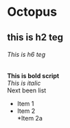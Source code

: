 # Octopus  
## this is h2 teg  
###### This is h6 teg  
**This is bold script**  
*This is italic*  
Next been list  
* Item 1  
* Item 2  
    *Item 2a
